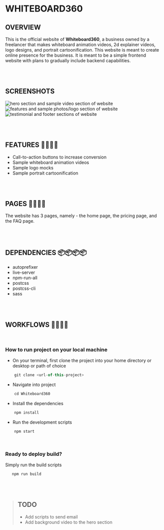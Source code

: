 # WHITEBOARD360

## OVERVIEW
This is the official website of **Whiteboard360**, a business owned by a freelancer that makes whiteboard animation videos, 2d explainer videos, logo designs, and portrait cartoonification. This website is meant to create online presence for the business. It is meant to be a simple frontend website with plans to gradually include backend capabilities.

<br>
<br>

## SCREENSHOTS

![hero section and sample video section of website](./dist/assets/images/screenshots/screenshot-hero-videos.png)
![features and sample photos/logo section of website](./dist/assets/images/screenshots/screenshot-studio-photos.png)
![testimonial and footer sections of website](./dist/assets/images/screenshots/screenshot-testimonials-footer.png)

<br>
<br>

## FEATURES 🚀🚀🚀🚀

-  Call-to-action buttons to increase conversion
-  Sample whiteboard animation videos
-  Sample logo mocks
-  Sample portrait cartoonification

<br>
<br>

## PAGES 📃📃📃📃

The website has 3 pages, namely - the home page, the pricing page, and the FAQ page.

<br>
<br>

## DEPENDENCIES 📦📦📦📦

-  autoprefixer
-  live-server
-  npm-run-all
-  postcss
-  postcss-cli
-  sass

<br>
<br>

## WORKFLOWS 🔧🔧🔧🔧

<br>

### How to run project on your local machine
* On your terminal, first clone the project into your home directory or desktop or path of choice
```javascript
    git clone <url-of-this-project>
```
* Navigate into project
```javascript
    cd Whiteboard360 
```
* Install the dependencies
```javascript
    npm install
```
* Run the development scripts
```javascript
    npm start
```
<br>

### Ready to deploy build?
Simply run the build scripts
```javascript
   npm run build
```
<br>
<br>

> ## TODO 
>
> * Add scripts to send email
> * Add background video to the hero section

